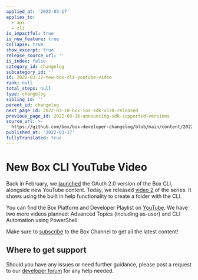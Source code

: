 ```yaml
---
applied_at: '2022-03-17'
applies_to:
  - api
  - cli
is_impactful: true
is_new_feature: true
collapse: true
show_excerpt: true
release_source_url: ''
is_index: false
category_id: changelog
subcategory_id: ''
id: 2022-03-17-new-box-cli-youtube-video
rank: null
total_steps: null
type: changelog
sibling_id: ''
parent_id: changelog
next_page_id: 2022-03-18-box-ios-sdk-v520-released
previous_page_id: 2022-03-16-announcing-sdk-supported-versions
source_url: >-
  https://github.com/box/box-developer-changelog/blob/main/content/2022/03-17-new-box-cli-youtube-video.md
published_at: '2022-03-17'
fullyTranslated: true
---
```

# New Box CLI YouTube Video

Back in February, we [launched][3] the OAuth 2.0 version of the Box CLI, alongside
new YouTube content. Today, we released [video 2][4] of the series. It shows
using the built in help functionality to create a folder with the CLI.

<!-- more -->

You can find the Box Platform and Developer Playlist on [YouTube][2]. We have two
more videos planned: Advanced Topics (including as-user) and CLI Automation
using PowerShell.

Make sure to [subscribe][5] to the Box Channel to get all the latest content!

## Where to get support

Should you have any issues or need further guidance, please post a request to
our [developer forum][1] for any help needed.

[1]: https://support.box.com/hc/en-us/community/topics/360001932973-Platform-and-Developer-Forum

[2]: https://www.youtube.com/playlist?list=PL0F3BD5B64D6A39F1

[3]: https://developer.box.com/changelog/#2022-02-01-box-cli-v300-released

[4]: https://www.youtube.com/watch?v=66wlIyS07Aw&list=PL0F3BD5B64D6A39F1&index=2

[5]: https://www.youtube.com/user/box/featured
